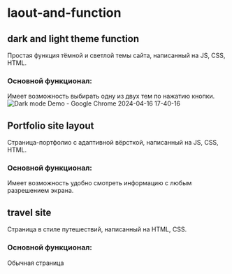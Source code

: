 # laout-and-function

## dark and light theme function
Простая функция тёмной и светлой темы сайта, написанный на JS, CSS, HTML.
### Основной функционал:
Имеет возможность выбирать одну из двух тем по нажатию кнопки.
![Dark mode Demo - Google Chrome 2024-04-16 17-40-16](https://github.com/moeldnet/layout-and-function/assets/117515221/50de990a-fabc-40d5-9a63-95d01d2c2884)

## Portfolio site layout
Страница-портфолио с адаптивной вёрсткой, написанный на JS, CSS, HTML.
### Основной функционал:
Имеет возможность удобно смотреть информацию с любым разрешением экрана.

## travel site
Страница в стиле путешествий, написанный на HTML, CSS.
### Основной функционал:
Обычная страница
